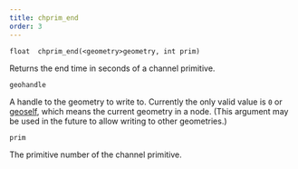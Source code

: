 ```yaml
---
title: chprim_end
order: 3
---
```

`float  chprim_end(<geometry>geometry, int prim)`

Returns the end time in seconds of a channel primitive.

`geohandle`

A handle to the geometry to write to. Currently the only valid value is `0` or [geoself](../geometry/geoself "Returns a handle to the current geometry."), which means the current geometry in a node. (This argument may be used in the future to allow writing to other geometries.)

`prim`

The primitive number of the channel primitive.
